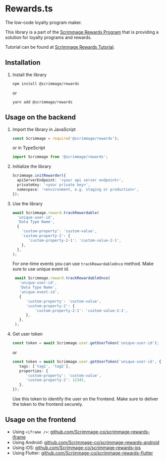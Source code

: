 # Rewards.ts

The low-code loyalty program maker. 

This library is a part of the [Scrimmage Rewards Program](https://scrimmage.co)
that is providing a solution for loyalty programs and rewards.

Tutorial can be found at [Scrimmage Rewards Tutorial](https://scrimmage-rewards.readme.io/docs).

## Installation

1. Install the library
   ```shell  
   npm install @scrimmage/rewards
   ```
   or
   ```shell
   yarn add @scrimmage/rewards
   ```

## Usage on the backend

1. Import the library in JavaScript
   ```javascript
   const Scrimmage = require('@scrimmage/rewards');
   ```
   or in TypeScript
   ```typescript
   import Scrimmage from '@scrimmage/rewards';
   ```
   
2. Initialize the library
   ```typescript
   Scrimmage.initRewarder({
     apiServerEndpoint: '<your api server endpoint>',
     privateKey: '<your private key>',
     namespace: '<environment, e.g. staging or production>',   
   });
   ```

3. Use the library
   ```typescript
   await Scrimmage.reward.trackRewardable(
     'unique-user-id',
     'Data Type Name',
     {
       'custom-property': 'custom-value',
       'custom-property-2': {
          'custom-property-2-1': 'custom-value-2-1',
       },
     },
   );
   ```

   For one-time events you can use `trackRewardableOnce` method. Make sure to use unique event id.

   ```typescript
    await Scrimmage.reward.trackRewardableOnce(
      'unique-user-id',
      'Data Type Name',
      'unique-event-id',
      {
         'custom-property': 'custom-value',
         'custom-property-2': {
             'custom-property-2-1': 'custom-value-2-1',
         },
      },
    );
    ```

4. Get user token
   ```typescript
   const token = await Scrimmage.user.getUserToken('unique-user-id');
   ```
   or
   ```typescript
   const token = await Scrimmage.user.getUserToken('unique-user-id', {
      tags: ['tag1', 'tag2'],
      properties: {
         'custom-property': 'custom-value',
         'custom-property-2': 12345,
      },
   });
   ```
   
   Use this token to identify the user on the frontend. Make sure to deliver the token to the frontend securely.

## Usage on the frontend

- Using `<iframe />`: [github.com/Scrimmage-co/scrimmage-rewards-iframe](https://github.com/Scrimmage-co/scrimmage-rewards-iframe)
- Using Android: [github.com/Scrimmage-co/scrimmage-rewards-android](https://github.com/Scrimmage-co/scrimmage-rewards-android)
- Using iOS: [github.com/Scrimmage-co/scrimmage-rewards-ios](https://github.com/Scrimmage-co/scrimmage-rewards-ios)
- Using Flutter: [github.com/Scrimmage-co/scrimmage-rewards-flutter](https://github.com/Scrimmage-co/scrimmage-rewards-flutter)

